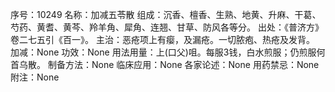 序号：10249
名称：加减五苓散
组成：沉香、檀香、生熟、地黄、升麻、干葛、芍药、黄耆、黄芩、羚羊角、犀角、连翘、甘草、防风各等分。
出处：《普济方》卷二七五引《百一》。
主治：恶疮项上有瘿，及漏疮。一切脓疱、热疮及发背。
加减：None
功效：None
用法用量：上(口父)咀。每服3钱，白水煎服；仍煎服何首乌散。
制备方法：None
临床应用：None
各家论述：None
用药禁忌：None
附注：None
